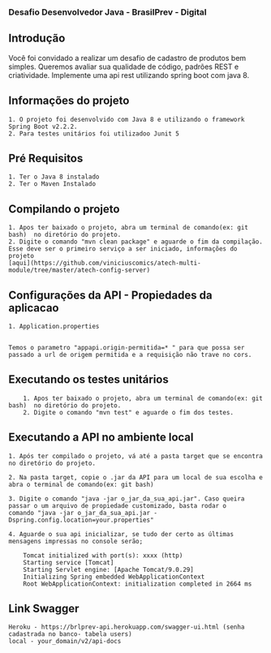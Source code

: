 ### Desafio Desenvolvedor Java - BrasilPrev - Digital

## Introdução

Você foi convidado a realizar um desafio de cadastro de produtos bem simples. Queremos
avaliar sua qualidade de código, padrões REST e criatividade.
Implemente uma api rest utilizando spring boot com java 8.

## Informações do projeto

	1. O projeto foi desenvolvido com Java 8 e utilizando o framework Spring Boot v2.2.2.
	2. Para testes unitários foi utilizadoo Junit 5
	
## Pré Requisitos 
	1. Ter o Java 8 instalado
	2. Ter o Maven Instalado
	
## Compilando o projeto

	1. Apos ter baixado o projeto, abra um terminal de comando(ex: git bash)  no diretório do projeto.
	2. Digite o comando "mvn clean package" e aguarde o fim da compilação.
	Esse deve ser o primeiro serviço a ser iniciado, informações do projeto 
	[aqui](https://github.com/viniciuscomics/atech-multi-module/tree/master/atech-config-server)
       
		
## Configurações da API - Propiedades da aplicacao

    1. Application.properties    
	
	
	Temos o parametro "appapi.origin-permitida=* " para que possa ser passado a url de origem permitida e a requisição não trave no cors.
	
## Executando os testes unitários
		1. Apos ter baixado o projeto, abra um terminal de comando(ex: git bash)  no diretório do projeto.
		2. Digite o comando "mvn test" e aguarde o fim dos testes.
		 
## Executando a API no ambiente local

	1. Após ter compilado o projeto, vá até a pasta target que se encontra no diretório do projeto.

	2. Na pasta target, copie o .jar da API para um local de sua escolha e abra o terminal de comando(ex: git bash)
	
	3. Digite o comando "java -jar o_jar_da_sua_api.jar". Caso queira passar o um arquivo de propiedade customizado, basta rodar o              comando "java -jar o_jar_da_sua_api.jar -Dspring.config.location=your.properties"
	
	4. Aguarde o sua api inicializar, se tudo der certo as últimas mensagens impressas no console serão;
		
		Tomcat initialized with port(s): xxxx (http)
		Starting service [Tomcat]
		Starting Servlet engine: [Apache Tomcat/9.0.29]
		Initializing Spring embedded WebApplicationContext
		Root WebApplicationContext: initialization completed in 2664 ms
		
## Link Swagger

	Heroku - https://brlprev-api.herokuapp.com/swagger-ui.html (senha cadastrada no banco- tabela users)
	local - your_domain/v2/api-docs
